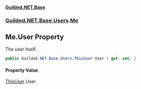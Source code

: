 #### [Guilded.NET.Base](Guilded_NET_Base.md 'Guilded.NET.Base')
### [Guilded.NET.Base.Users](Guilded_NET_Base.md#Guilded_NET_Base_Users 'Guilded.NET.Base.Users').[Me](Me.md 'Guilded.NET.Base.Users.Me')
## Me.User Property
The user itself.  
```csharp
public Guilded.NET.Base.Users.ThisUser User { get; set; }
```
#### Property Value
[ThisUser](ThisUser.md 'Guilded.NET.Base.Users.ThisUser')
User
